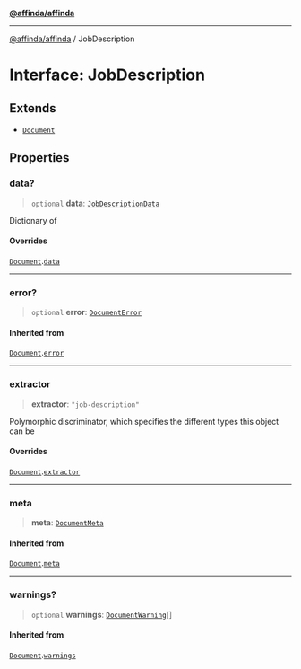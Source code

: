 [**@affinda/affinda**](../README.md)

***

[@affinda/affinda](../globals.md) / JobDescription

# Interface: JobDescription

## Extends

- [`Document`](Document.md)

## Properties

### data?

> `optional` **data**: [`JobDescriptionData`](JobDescriptionData.md)

Dictionary of <any>

#### Overrides

[`Document`](Document.md).[`data`](Document.md#data)

***

### error?

> `optional` **error**: [`DocumentError`](DocumentError.md)

#### Inherited from

[`Document`](Document.md).[`error`](Document.md#error)

***

### extractor

> **extractor**: `"job-description"`

Polymorphic discriminator, which specifies the different types this object can be

#### Overrides

[`Document`](Document.md).[`extractor`](Document.md#extractor)

***

### meta

> **meta**: [`DocumentMeta`](DocumentMeta.md)

#### Inherited from

[`Document`](Document.md).[`meta`](Document.md#meta)

***

### warnings?

> `optional` **warnings**: [`DocumentWarning`](DocumentWarning.md)[]

#### Inherited from

[`Document`](Document.md).[`warnings`](Document.md#warnings)
